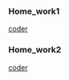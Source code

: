### Home_work1
[coder](https://github.com/MarynaKarpenko/Java/blob/master/Home-work1/src/main/java/org/telran/Task1.java)
### Home_work2
[coder](Home-work2/src/main/java/org/telran/Task2.java)
